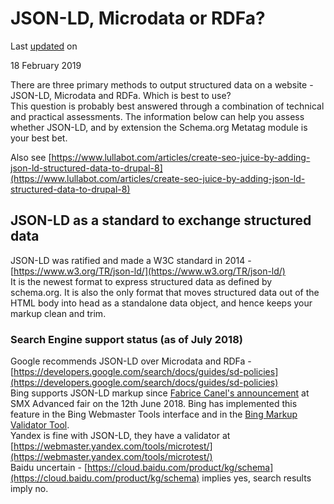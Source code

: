 JSON-LD, Microdata or RDFa?
===========================

Last [updated](/node/2946678/discuss) on

18 February 2019

There are three primary methods to output structured data on a website - JSON-LD, Microdata and RDFa. Which is best to use?  
This question is probably best answered through a combination of technical and practical assessments. The information below can help you assess whether JSON-LD, and by extension the Schema.org Metatag module is your best bet.

Also see [https://www.lullabot.com/articles/create-seo-juice-by-adding-json-ld-structured-data-to-drupal-8](https://www.lullabot.com/articles/create-seo-juice-by-adding-json-ld-structured-data-to-drupal-8)

[](#s-json-ld-as-a-standard-to-exchange-structured-data "Permalink to this headline")JSON-LD as a standard to exchange structured data
--------------------------------------------------------------------------------------------------------------------------------------

JSON-LD was ratified and made a W3C standard in 2014 - [https://www.w3.org/TR/json-ld/](https://www.w3.org/TR/json-ld/)  
It is the newest format to express structured data as defined by schema.org. It is also the only format that moves structured data out of the HTML body into head as a standalone data object, and hence keeps your markup clean and trim.

### [](#s-search-engine-support-status-as-of-july-2018 "Permalink to this headline")Search Engine support status (as of July 2018)

Google recommends JSON-LD over Microdata and RDFa - [https://developers.google.com/search/docs/guides/sd-policies](https://developers.google.com/search/docs/guides/sd-policies)  
Bing supports JSON-LD markup since [Fabrice Canel's announcement](https://searchengineland.com/bing-announces-bing-amp-viewer-json-ld-support-in-bing-webmaster-tools-300037) at SMX Advanced fair on the 12th June 2018. Bing has implemented this feature in the Bing Webmaster Tools interface and in the [Bing Markup Validator Tool](https://www.bing.com/toolbox/markup-validator).  
Yandex is fine with JSON-LD, they have a validator at [https://webmaster.yandex.com/tools/microtest/](https://webmaster.yandex.com/tools/microtest/)  
Baidu uncertain - [https://cloud.baidu.com/product/kg/schema](https://cloud.baidu.com/product/kg/schema) implies yes, search results imply no.